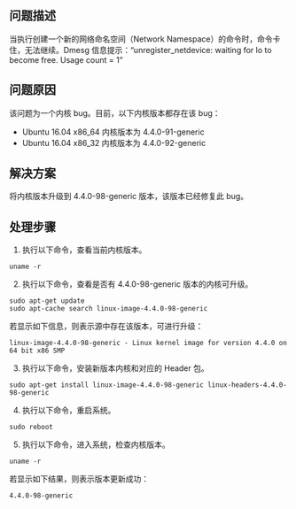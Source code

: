 ## 问题描述
当执行创建一个新的网络命名空间（Network Namespace）的命令时，命令卡住，无法继续。Dmesg 信息提示：“unregister_netdevice: waiting for lo to become free. Usage count = 1”

## 问题原因
该问题为一个内核 bug。目前，以下内核版本都存在该 bug：
- Ubuntu 16.04 x86_64 内核版本为 4.4.0-91-generic
- Ubuntu 16.04 x86_32 内核版本为 4.4.0-92-generic

## 解决方案

将内核版本升级到 4.4.0-98-generic 版本，该版本已经修复此 bug。

## 处理步骤
1. 执行以下命令，查看当前内核版本。
```
uname -r
```
2. 执行以下命令，查看是否有 4.4.0-98-generic 版本的内核可升级。
```
sudo apt-get update
sudo apt-cache search linux-image-4.4.0-98-generic
```
若显示如下信息，则表示源中存在该版本，可进行升级：
```
linux-image-4.4.0-98-generic - Linux kernel image for version 4.4.0 on 64 bit x86 SMP
```
3. 执行以下命令，安装新版本内核和对应的 Header 包。
```
sudo apt-get install linux-image-4.4.0-98-generic linux-headers-4.4.0-98-generic
```
4. 执行以下命令，重启系统。
```
sudo reboot
```
5. 执行以下命令，进入系统，检查内核版本。
```
uname -r
```
若显示如下结果，则表示版本更新成功：
```
4.4.0-98-generic
```



